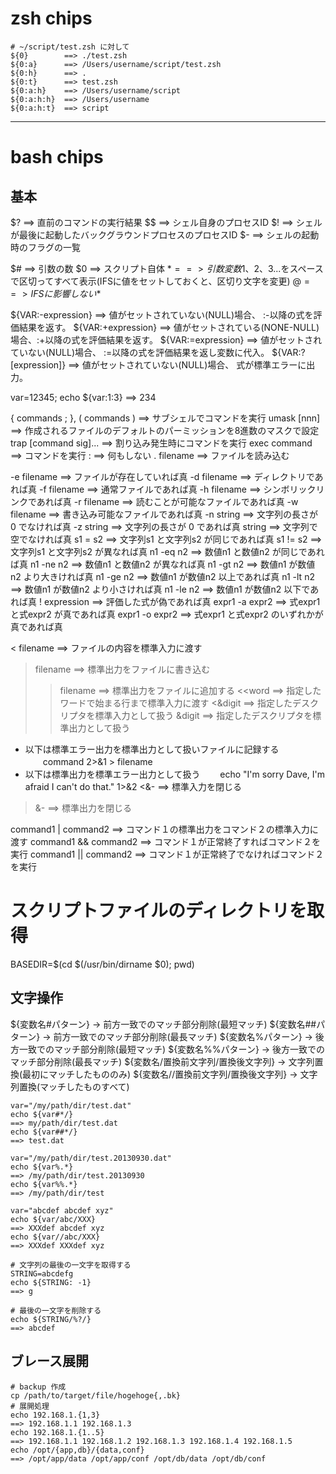 # zsh chips
```
# ~/script/test.zsh に対して
${0}        ==> ./test.zsh
${0:a}      ==> /Users/username/script/test.zsh
${0:h}      ==> .
${0:t}      ==> test.zsh
${0:a:h}    ==> /Users/username/script
${0:a:h:h}  ==> /Users/username
${0:a:h:t}  ==> script
```

-------

# bash chips

## 基本

$? ==> 直前のコマンドの実行結果
$$ ==> シェル自身のプロセスID
$! ==> シェルが最後に起動したバックグラウンドプロセスのプロセスID
$- ==> シェルの起動時のフラグの一覧

$# ==> 引数の数
$0 ==> スクリプト自体
$* ==> 引数変数$1、$2、$3...をスペースで区切ってすべて表示(IFSに値をセットしておくと、区切り文字を変更)
$@ ==> IFSに影響しない$*


${VAR:-expression}   ==> 値がセットされていない(NULL)場合、   :-以降の式を評価結果を返す。
${VAR:+expression}   ==> 値がセットされている(NONE-NULL)場合、:+以降の式を評価結果を返す。
${VAR:=expression}   ==> 値がセットされていない(NULL)場合、   :=以降の式を評価結果を返し変数に代入。
${VAR:?[expression]} ==> 値がセットされていない(NULL)場合、    式が標準エラーに出力。


var=12345; echo ${var:1:3}
==> 234

{ commands ; }, ( commands ) ==> サブシェルでコマンドを実行
umask [nnn]                  ==> 作成されるファイルのデフォルトのパーミッションを8進数のマスクで設定
trap [command sig]...        ==> 割り込み発生時にコマンドを実行
exec command                 ==> コマンドを実行
:                            ==> 何もしない
. filename                   ==> ファイルを読み込む


-e filename     ==> ファイルが存在していれば真
-d filename     ==> ディレクトリであれば真
-f filename     ==> 通常ファイルであれば真
-h filename     ==> シンボリックリンクであれば真
-r filename     ==> 読むことが可能なファイルであれば真
-w filename     ==> 書き込み可能なファイルであれば真
-n string       ==> 文字列の長さが 0 でなければ真
-z string       ==> 文字列の長さが 0 であれば真
string          ==> 文字列で空でなければ真
s1 = s2         ==> 文字列s1 と文字列s2 が同じであれば真
s1 != s2        ==> 文字列s1 と文字列s2 が異なれば真
n1 -eq n2       ==> 数値n1 と数値n2 が同じであれば真
n1 -ne n2       ==> 数値n1 と数値n2 が異なれば真
n1 -gt n2       ==> 数値n1 が数値n2 より大きければ真
n1 -ge n2       ==> 数値n1 が数値n2 以上であれば真
n1 -lt n2       ==> 数値n1 が数値n2 より小さければ真
n1 -le n2       ==> 数値n1 が数値n2 以下であれば真
! expression    ==> 評価した式が偽であれば真
expr1 -a expr2  ==> 式expr1 と式expr2 が真であれば真
expr1 -o expr2  ==> 式expr1 と式expr2 のいずれかが真であれば真


< filename      ==> ファイルの内容を標準入力に渡す
> filename      ==> 標準出力をファイルに書き込む
>> filename     ==> 標準出力をファイルに追加する
<<word          ==> 指定したワードで始まる行まで標準入力に渡す
<&digit         ==> 指定したデスクリプタを標準入力として扱う
>&digit         ==> 指定したデスクリプタを標準出力として扱う
- 以下は標準エラー出力を標準出力として扱いファイルに記録する
　　command 2>&1 > filename
- 以下は標準出力を標準エラー出力として扱う
　　echo "I'm sorry Dave, I'm afraid I can't do that." 1>&2
<&-             ==> 標準入力を閉じる
>&-             ==> 標準出力を閉じる


command1 | command2  ==> コマンド１の標準出力をコマンド２の標準入力に渡す
command1 && command2 ==> コマンド１が正常終了すればコマンド２を実行
command1 || command2 ==> コマンド１が正常終了でなければコマンド２を実行


# スクリプトファイルのディレクトリを取得
BASEDIR=$(cd $(/usr/bin/dirname $0); pwd)


## 文字操作
${変数名#パターン} → 前方一致でのマッチ部分削除(最短マッチ)
${変数名##パターン} → 前方一致でのマッチ部分削除(最長マッチ)
${変数名%パターン} → 後方一致でのマッチ部分削除(最短マッチ)
${変数名%%パターン} → 後方一致でのマッチ部分削除(最長マッチ)
${変数名/置換前文字列/置換後文字列} → 文字列置換(最初にマッチしたもののみ)
${変数名//置換前文字列/置換後文字列} → 文字列置換(マッチしたものすべて)
```
var="/my/path/dir/test.dat"
echo ${var#*/}
==> my/path/dir/test.dat
echo ${var##*/}
==> test.dat

var="/my/path/dir/test.20130930.dat"
echo ${var%.*}
==> /my/path/dir/test.20130930
echo ${var%%.*}
==> /my/path/dir/test

var="abcdef abcdef xyz"
echo ${var/abc/XXX}
==> XXXdef abcdef xyz
echo ${var//abc/XXX}
==> XXXdef XXXdef xyz

# 文字列の最後の一文字を取得する
STRING=abcdefg
echo ${STRING: -1}
==> g

# 最後の一文字を削除する
echo ${STRING/%?/}
==> abcdef
```

## ブレース展開
```
# backup 作成
cp /path/to/target/file/hogehoge{,.bk}
# 展開処理
echo 192.168.1.{1,3}
==> 192.168.1.1 192.168.1.3
echo 192.168.1.{1..5}
==> 192.168.1.1 192.168.1.2 192.168.1.3 192.168.1.4 192.168.1.5
echo /opt/{app,db}/{data,conf}
==> /opt/app/data /opt/app/conf /opt/db/data /opt/db/conf
```

